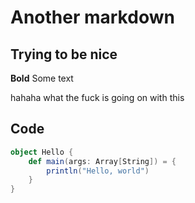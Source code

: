 # Another markdown
## Trying to be nice
**Bold**
Some text

hahaha what the fuck is going on with this

## Code 

```Scala
object Hello {
    def main(args: Array[String]) = {
        println("Hello, world")
    }
}
```
